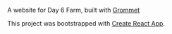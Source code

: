 A website for Day 6 Farm, built with [Grommet](https://v2.grommet.io)

This project was bootstrapped with [Create React App](https://github.com/facebook/create-react-app).
